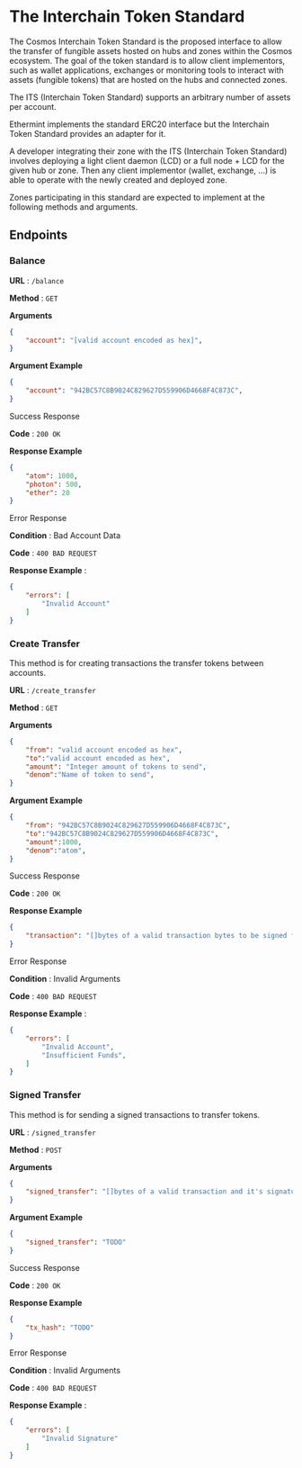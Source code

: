 # The Interchain Token Standard

The Cosmos Interchain Token Standard is the proposed interface to allow the transfer of fungible 
assets hosted on hubs and zones within the Cosmos ecosystem. The goal of the token standard is to
allow client implementors, such as wallet applications, exchanges or monitoring tools to interact 
with assets (fungible tokens) that are hosted on the hubs and connected zones.

The ITS (Interchain Token Standard) supports an arbitrary number of assets per account.

Ethermint implements the standard ERC20 interface but the Interchain Token Standard provides an 
adapter for it.

A developer integrating their zone with the ITS (Interchain Token Standard) involves deploying a 
light client daemon (LCD) or a full node + LCD for the given hub or zone. Then any client 
implementor (wallet, exchange, ...) is able to operate with the newly created and deployed zone.

Zones participating in this standard are expected to implement at the following methods and 
arguments.

## Endpoints

### Balance

**URL** : `/balance`

**Method** : `GET`

**Arguments**

```json
{
    "account": "[valid account encoded as hex]",
}
```

**Argument Example**

```json
{
    "account": "942BC57C8B9024C829627D559906D4668F4C873C",
}
```

Success Response

**Code** : `200 OK`

**Response Example**

```json
{
    "atom": 1000,
    "photon": 500,
    "ether": 20
}
```

Error Response

**Condition** : Bad Account Data

**Code** : `400 BAD REQUEST`

**Response Example** :

```json
{
    "errors": [
        "Invalid Account"
    ]
}
```

### Create Transfer

This method is for creating transactions the transfer tokens between accounts.

**URL** : `/create_transfer`

**Method** : `GET`

**Arguments**

```json
{
    "from": "valid account encoded as hex",
    "to":"valid account encoded as hex",
    "amount": "Integer amount of tokens to send",
    "denom":"Name of token to send",
}
```

**Argument Example**

```json
{
    "from": "942BC57C8B9024C829627D559906D4668F4C873C",
    "to":"942BC57C8B9024C829627D559906D4668F4C873C",
    "amount":1000,
    "denom":"atom",
}
```

Success Response

**Code** : `200 OK`

**Response Example**

```json
{
    "transaction": "[]bytes of a valid transaction bytes to be signed for that zone"
}
```

Error Response

**Condition** : Invalid Arguments

**Code** : `400 BAD REQUEST`

**Response Example** :

```json
{
    "errors": [
        "Invalid Account",
        "Insufficient Funds",
    ]
}
```

### Signed Transfer

This method is for sending a signed transactions to transfer tokens.

**URL** : `/signed_transfer`

**Method** : `POST`

**Arguments**

```json
{
    "signed_transfer": "[]bytes of a valid transaction and it's signature"
}
```

**Argument Example**

```json
{
    "signed_transfer": "TODO"
}
```

Success Response

**Code** : `200 OK`

**Response Example**

```json
{
    "tx_hash": "TODO"
}
```

Error Response

**Condition** : Invalid Arguments

**Code** : `400 BAD REQUEST`

**Response Example** :

```json
{
    "errors": [
        "Invalid Signature"
    ]
}
```
